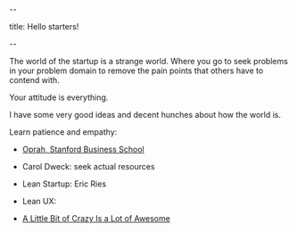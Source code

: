 --

title: Hello starters!

--

The world of the startup is a strange world. Where you go to seek problems in
your problem domain to remove the pain points that others have to contend with.

Your attitude is everything.

I have some very good ideas and decent hunches about how the world is.

Learn patience and empathy:

- [Oprah, Stanford Business School](https://youtu.be/6DlrqeWrczs?t=3297)

- Carol Dweck: seek actual resources
- Lean Startup: Eric Ries
- Lean UX: 
- [A Little Bit of Crazy Is a Lot of
  Awesome](https://medium.com/@taffel/a-little-bit-of-crazy-is-a-lot-of-awesome-and-your-startup-wouldn-t-be-the-same-without-it-c25e463c3a38)


